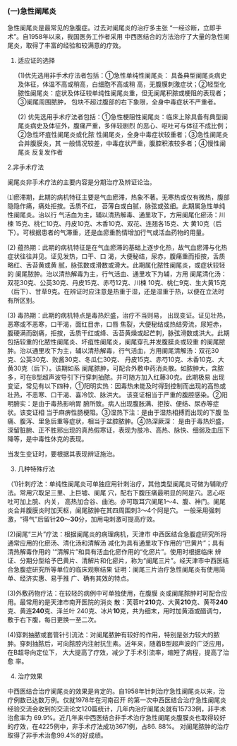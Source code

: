 ### (一)急性阐尾炎 

急性阑尾炎是最常见的急腹症。过去对阑尾炎的治疗多主张 “一经诊断，立即手术”。自1958年以来，我国医务工作者采用 中西医结合的方法治疗了大量的急性阑尾炎，取得了丰富的经验和较满意的疗效。

1. 适应证的选择 

    (1)优先选用非手术疗法者包括：①急性单纯性阑尾炎： 具备典型阑尾炎病史及体征，体温不高或稍高，白细胞不高或稍 高，无腹膜刺激症状；②轻型化脓性阑尾炎：症状及体征较单纯性阑尾炎重，但无阑尾积脓或梗阻的表现者；③阑尾周围脓肿， 包块不超过腹部的右下象限，全身中毒症状不严重者。  

   (2) 优先选用手术疗法者包括：①急性梗阻性阑尾炎：临床上除具备有典型阑尾炎病史及体征外，腹痛严重，多伴较剧烈 的恶心、呕吐可与体征不成比例；②急性坏疽性阑尾炎或化脓 性阑尾炎，全身中毒症状较重者；③急性阑尾炎合并腹膜炎，其  一般情况较差，中毒症状严重，腹腔积液较多者；④慢性阑尾炎 反复发作者

2.非手术疗法 

阑尾炎非手术疗法的主要内容是分期治疗及辨证论治。 

⑴瘀滞期，此期的病机特征主要是气血瘀滞，热象不著。无寒热或仅有微热，腹部隐隐作痛，痛处拒按。舌质不红，  苔薄白或白腻，脉弦或弦细。此期属急性单纯性阑尾炎。治以行 气活血为主，辅以清热解毒、通里攻下，方用阑尾化瘀汤：川楝  15克、桃仁10克、丹皮10克、木香10克、双花、连翘各15克、大 黄10克（后下）。可根据患者的气滞重，还是血瘀重酌情增加行气或活血药物的用量。

(2)     蕴热期：此期的病机特征是在气血瘀滞的基础上逐步化热，故气血瘀滞与化热症状往往并见。证见发热，口干、口 渴，大便秘结，尿赤，腹痛重而拒按，舌质略红、舌苔黄或黄 腻，脉弦数或滑数或滑大。此期属化脓性阑尾炎，或症状较轻的  阑尾脓肿。治以清热解毒为主，行气活血、通里攻下为辅，方用 阑尾清化汤：双花30克、公英30克、丹皮15克、赤芍12克、川楝 10克、桃仁9克、生大黄15克（后下）、甘草9克。在辨证时应注意是热重于湿，还是湿重于热，以便在立法时有所区别。

(3)     毒热期：此期的病机特点是毒热炽盛，治疗不当则易，  出现变证。证见壮热，恶寒或不恶寒，口干渴，面红目赤，口唇 焦裂，大便秘结或热结旁流，尿短赤，腹硬满而剧痛，拒按，舌质干红或绛、舌苔黄燥或起芒刺，脉弦滑数或洪大。此期包括较重的化脓性阑尾炎、坏疽性阑尾炎，阑尾穿孔并发腹膜炎或较重 的阑尾脓肿。治以通里攻下为主，辅以清热解毒，行气活血，方用阑尾清解汤：双花30克、公英30克、败酱30克、冬瓜仁30克、 丹皮15克、赤芍10克、木香10克、大黄30克（后下）。该期如系 阑尾脓肿，可配合外敷中药消炎散。如脓肿大，含脓多，可在B型超声波导引下行穿刺抽脓。并可随方加入红藤30克。此期极易 出现变证，常见有以下四种，①阳明实热：因毒热未能及时得到控制而出现的高热或壮热，不恶寒、口干渴、喜冷饮、脉洪大。 该变证相当于严重的腹腔感染。②阳明腑实：是由于毒热影响胃 腑所致。病人出现腹胀满、拒按、便结、尿赤等症状。该变证相 当于麻痹性肠梗阻。③湿热下注：是由于湿热相搏而出现的下腹 坠痛、腹泻、里急后重等症状，相当于盆腔脓肿。④热深厥深：  是由于毒热炽盛，深留脏腑、正不胜邪出现的真热假寒证，表现为肢冷、高热、脉快、细弱及血压下降等，是中毒性休克的表现。 

当发生变证时，要根据其表现辨证施治。 

3. 几种特殊疗法  

（1)针刺疗法：单纯性阑尾炎可单独应用针刺治疗，其他类型阑尾炎可做为辅助疗法。常用穴取足三里、上巨墟、阑尾 穴，配右下腹压痛最明显的阿是穴。恶心呕吐可加上脘、内关， 高热加合谷、曲池。亦可取耳穴阑尾1〜4、腹、神门。阑尾炎合并腹膜炎时加天枢，阑尾脓肿在其四周围刺3〜4个阿是穴。 一般采用强刺激，“得气”后留针**20**〜**30**分，加用电刺激可提高疗效。  

(2)阑尾“三片”疗法：根据阑尾炎的病理病机，天津市  中西医结合急腹症研究所将通常应用的化瘀汤、清化汤和清解汤 减化为具有通里攻下作用的“巴黄片”；具有清热解毒作用的 '“清解片”和具有活血化瘀作用的“化瘀片”。使用时根据临床  辨证、分期分型给予巴黄片、清解片和化瘀片，称为“阑尾三片”。经天津市中西医结合急腹症研究所等单位的临床观察结果 证明：阑尾三片治疗急性阑尾炎有使用简单、经济实惠、易于推  广、确有其效的特点。 

(3)外敷药物疗法：在较轻的病例中可单独使用，在腹膜 炎或阑尾脓肿时可配合应用。最常用的是天津市南开医院的消炎 散：芙蓉叶**210**克、大黄**210**克、黄芩**240**克、黄连**240**克、泽兰叶 240克、冰片**10**克，共为细末，用时加黄酒或醋调匀，敷于右下腹，每日更换一至二次。

(4)穿刺抽脓或套管针引流法：对阑尾脓肿有较好的作用，特别是张力较大的脓肿。穿刺抽脓后，可向脓腔内注射抗生素。近年来，随着B型超声波的广泛应用，在B超导向定位下， 大大提高了疗效，减少了手术引流率，缩短了病程，提高了治愈 率。  

4. 治疗效果 

中西医结合治疗阑尾炎的效果是肯定的。自1958年针刺治疗急性阑尾炎以来，治疗例数已达数万例。仅就1978年在河南召开 的第一次中西医结合治疗急性阑尾炎经验交流会收到的交流论文120篇统计，几年内治疗阑尾炎就有15733例，非手术治愈率为 69.9%。近几年来中西医结合非手术治疗急性阑尾炎腹膜炎也取得较好的疗效，在4225例中，非手术疗法成功3671例，占86. 88%。 对阑尾脓肿的治疗取得了非手术治愈99.4%的好成绩。

